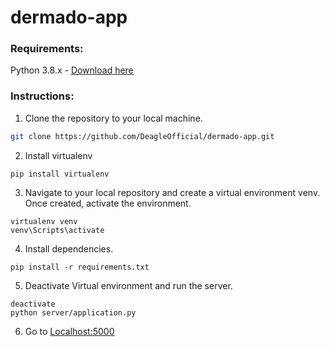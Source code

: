 # dermado-app

### Requirements: 
Python 3.8.x - [Download here](https://www.python.org/ftp/python/3.8.5/python-3.8.5.exe)

### Instructions:
1. Clone the repository to your local machine. 
```bash
git clone https://github.com/DeagleOfficial/dermado-app.git
```
2. Install virtualenv
```
pip install virtualenv
```

3. Navigate to your local repository and create a virtual environment venv. Once created, activate the environment.
```
virtualenv venv
venv\Scripts\activate
```

4. Install dependencies. 
```
pip install -r requirements.txt
```

5. Deactivate Virtual environment and run the server.
```
deactivate
python server/application.py
```

6. Go to [Localhost:5000](http://localhost:5000/)
